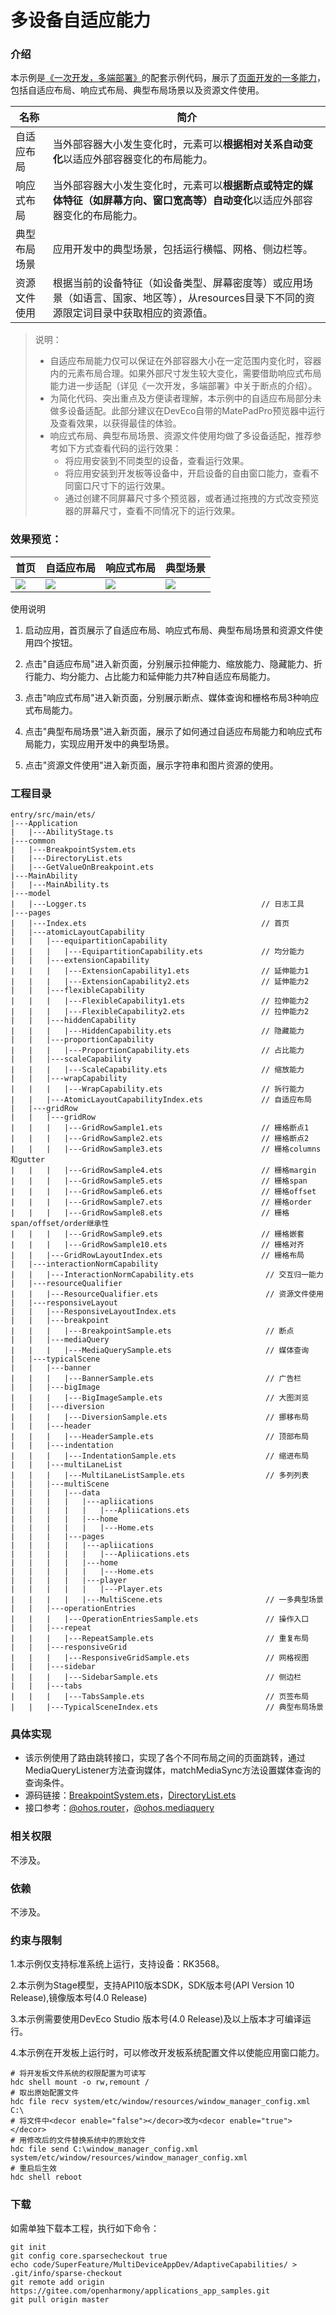 # 多设备自适应能力

### 介绍

本示例是[《一次开发，多端部署》](https://gitee.com/openharmony/docs/tree/master/zh-cn/application-dev/key-features/multi-device-app-dev)的配套示例代码，展示了[页面开发的一多能力](https://gitee.com/openharmony/docs/blob/master/zh-cn/application-dev/key-features/multi-device-app-dev/layout-intro.md)，包括自适应布局、响应式布局、典型布局场景以及资源文件使用。

| 名称         | 简介                                                         |
| ------------ | ------------------------------------------------------------ |
| 自适应布局   | 当外部容器大小发生变化时，元素可以**根据相对关系自动变化**以适应外部容器变化的布局能力。 |
| 响应式布局   | 当外部容器大小发生变化时，元素可以**根据断点或特定的媒体特征（如屏幕方向、窗口宽高等）自动变化**以适应外部容器变化的布局能力。 |
| 典型布局场景 | 应用开发中的典型场景，包括运行横幅、网格、侧边栏等。         |
| 资源文件使用 | 根据当前的设备特征（如设备类型、屏幕密度等）或应用场景（如语言、国家、地区等），从resources目录下不同的资源限定词目录中获取相应的资源值。 |

> 说明：
>
> * 自适应布局能力仅可以保证在外部容器大小在一定范围内变化时，容器内的元素布局合理。如果外部尺寸发生较大变化，需要借助响应式布局能力进一步适配（详见《一次开发，多端部署》中关于断点的介绍）。
> * 为简化代码、突出重点及方便读者理解，本示例中的自适应布局部分未做多设备适配。此部分建议在DevEco自带的MatePadPro预览器中运行及查看效果，以获得最佳的体验。
> * 响应式布局、典型布局场景、资源文件使用均做了多设备适配，推荐参考如下方式查看代码的运行效果：
>   * 将应用安装到不同类型的设备，查看运行效果。
>   * 将应用安装到开发板等设备中，开启设备的自由窗口能力，查看不同窗口尺寸下的运行效果。
>   * 通过创建不同屏幕尺寸多个预览器，或者通过拖拽的方式改变预览器的屏幕尺寸，查看不同情况下的运行效果。

### 效果预览：

| 首页                                 | 自适应布局                              | 响应式布局                              | 典型场景                               |
|------------------------------------|------------------------------------|------------------------------------|------------------------------------|
| ![](screenshots/devices/img1.jpeg) | ![](screenshots/devices/img2.jpeg) | ![](screenshots/devices/img3.jpeg) | ![](screenshots/devices/img4.jpeg) |

使用说明

1. 启动应用，首页展示了自适应布局、响应式布局、典型布局场景和资源文件使用四个按钮。

2. 点击"自适应布局"进入新页面，分别展示拉伸能力、缩放能力、隐藏能力、折行能力、均分能力、占比能力和延伸能力共7种自适应布局能力。

3. 点击"响应式布局"进入新页面，分别展示断点、媒体查询和栅格布局3种响应式布局能力。

4. 点击"典型布局场景"进入新页面，展示了如何通过自适应布局能力和响应式布局能力，实现应用开发中的典型场景。

5. 点击"资源文件使用"进入新页面，展示字符串和图片资源的使用。

### 工程目录
```
entry/src/main/ets/
|---Application
|   |---AbilityStage.ts
|---common
|   |---BreakpointSystem.ets                    
|   |---DirectoryList.ets
|   |---GetValueOnBreakpoint.ets
|---MainAbility
|   |---MainAbility.ts
|---model
|   |---Logger.ts                                       // 日志工具
|---pages
|   |---Index.ets                                       // 首页
|   |---atomicLayoutCapability                          
|   |   |---equipartitionCapability
|   |   |   |---EquipartitionCapability.ets             // 均分能力
|   |   |---extensionCapability
|   |   |   |---ExtensionCapability1.ets                // 延伸能力1
|   |   |   |---ExtensionCapability2.ets                // 延伸能力2
|   |   |---flexibleCapability
|   |   |   |---FlexibleCapability1.ets                 // 拉伸能力2
|   |   |   |---FlexibleCapability2.ets                 // 拉伸能力2
|   |   |---hiddenCapability
|   |   |   |---HiddenCapability.ets                    // 隐藏能力
|   |   |---proportionCapability
|   |   |   |---ProportionCapability.ets                // 占比能力
|   |   |---scaleCapability
|   |   |   |---ScaleCapability.ets                     // 缩放能力
|   |   |---wrapCapability
|   |   |   |---WrapCapability.ets                      // 拆行能力
|   |   |---AtomicLayoutCapabilityIndex.ets             // 自适应布局
|   |---gridRow                       
|   |   |---gridRow
|   |   |   |---GridRowSample1.ets                      // 栅格断点1
|   |   |   |---GridRowSample2.ets                      // 栅格断点2
|   |   |   |---GridRowSample3.ets                      // 栅格columns和gutter
|   |   |   |---GridRowSample4.ets                      // 栅格margin
|   |   |   |---GridRowSample5.ets                      // 栅格span
|   |   |   |---GridRowSample6.ets                      // 栅格offset
|   |   |   |---GridRowSample7.ets                      // 栅格order
|   |   |   |---GridRowSample8.ets                      // 栅格span/offset/order继承性
|   |   |   |---GridRowSample9.ets                      // 栅格嵌套
|   |   |   |---GridRowSample10.ets                     // 栅格对齐
|   |   |---GridRowLayoutIndex.ets                      // 栅格布局
|   |---interactionNormCapability
|   |   |---InteractionNormCapability.ets                // 交互归一能力
|   |---resourceQualifier
|   |   |---ResourceQualifier.ets                        // 资源文件使用
|   |---responsiveLayout
|   |   |---ResponsiveLayoutIndex.ets                    
|   |   |---breakpoint
|   |   |   |---BreakpointSample.ets                     // 断点
|   |   |---mediaQuery
|   |   |   |---MediaQuerySample.ets                     // 媒体查询
|   |---typicalScene
|   |   |---banner
|   |   |   |---BannerSample.ets                         // 广告栏
|   |   |---bigImage
|   |   |   |---BigImageSample.ets                       // 大图浏览
|   |   |---diversion
|   |   |   |---DiversionSample.ets                      // 挪移布局
|   |   |---header
|   |   |   |---HeaderSample.ets                         // 顶部布局
|   |   |---indentation
|   |   |   |---IndentationSample.ets                    // 缩进布局
|   |   |---multiLaneList
|   |   |   |---MultiLaneListSample.ets                  // 多列列表
|   |   |---multiScene                               
|   |   |   |---data	
|   |   |   |   |---apliications	
|   |   |   |   |   |---Apliications.ets		
|   |   |   |   |---home
|   |   |   |   |   |---Home.ets					
|   |   |   |---pages    
|   |   |   |   |---apliications
|   |   |   |   |   |---Apliications.ets	
|   |   |   |   |---home	
|   |   |   |   |   |---Home.ets
|   |   |   |   |---player	
|   |   |   |   |   |---Player.ets
|   |   |   |   |---MultiScene.ets	                     // 一多典型场景
|   |   |---operationEntries
|   |   |   |---OperationEntriesSample.ets               // 操作入口
|   |   |---repeat
|   |   |   |---RepeatSample.ets                         // 重复布局
|   |   |---responsiveGrid
|   |   |   |---ResponsiveGridSample.ets                 // 网格视图
|   |   |---sidebar
|   |   |   |---SidebarSample.ets                        // 侧边栏
|   |   |---tabs
|   |   |   |---TabsSample.ets                           // 页签布局
|   |   |---TypicalSceneIndex.ets                        // 典型布局场景
```
### 具体实现

* 该示例使用了路由跳转接口，实现了各个不同布局之间的页面跳转，通过MediaQueryListener方法查询媒体，matchMediaSync方法设置媒体查询的查询条件。
* 源码链接：[BreakpointSystem.ets](code/SuperFeature/MultiDeviceAppDev/AdaptiveCapabilities/entry/src/main/ets/common/BreakpointSystem.ets)，[DirectoryList.ets](code/SuperFeature/MultiDeviceAppDev/AdaptiveCapabilities/entry/src/main/ets/common/DirectoryList.ets)
* 接口参考：[@ohos.router](https://gitee.com/openharmony/docs/blob/master/zh-cn/application-dev/reference/apis/js-apis-system-router.md)，[@ohos.mediaquery](https://gitee.com/openharmony/docs/blob/master/zh-cn/application-dev/reference/apis/js-apis-mediaquery.md)

### 相关权限

不涉及。

### 依赖

不涉及。

### 约束与限制

1.本示例仅支持标准系统上运行，支持设备：RK3568。

2.本示例为Stage模型，支持API10版本SDK，SDK版本号(API Version 10 Release),镜像版本号(4.0 Release)

3.本示例需要使用DevEco Studio 版本号(4.0 Release)及以上版本才可编译运行。

4.本示例在开发板上运行时，可以修改开发板系统配置文件以使能应用窗口能力。

````
# 将开发板文件系统的权限配置为可读写
hdc shell mount -o rw,remount /
# 取出原始配置文件
hdc file recv system/etc/window/resources/window_manager_config.xml C:\
# 将文件中<decor enable="false"></decor>改为<decor enable="true"></decor>
# 用修改后的文件替换系统中的原始文件
hdc file send C:\window_manager_config.xml system/etc/window/resources/window_manager_config.xml
# 重启后生效
hdc shell reboot
````

### 下载

如需单独下载本工程，执行如下命令：
```
git init
git config core.sparsecheckout true
echo code/SuperFeature/MultiDeviceAppDev/AdaptiveCapabilities/ > .git/info/sparse-checkout
git remote add origin https://gitee.com/openharmony/applications_app_samples.git
git pull origin master
```